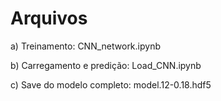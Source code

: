 # Arquivos

a) Treinamento: CNN_network.ipynb

b) Carregamento e predição: Load_CNN.ipynb

c) Save do modelo completo: model.12-0.18.hdf5
